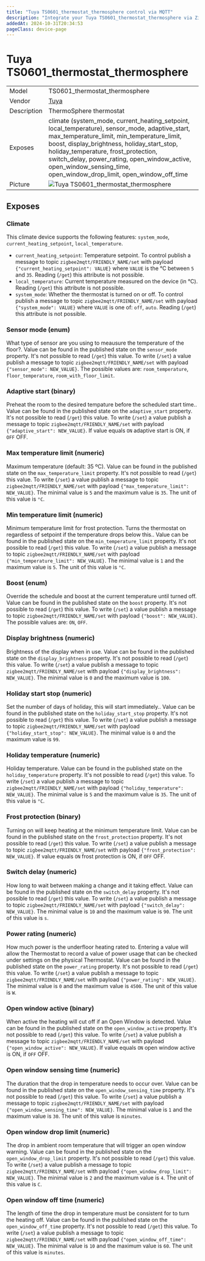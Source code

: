 ```yaml
---
title: "Tuya TS0601_thermostat_thermosphere control via MQTT"
description: "Integrate your Tuya TS0601_thermostat_thermosphere via Zigbee2MQTT with whatever smart home infrastructure you are using without the vendor's bridge or gateway."
addedAt: 2024-10-31T20:34:53
pageClass: device-page
---
```


<!-- !!!! -->
<!-- ATTENTION: This file is auto-generated through docgen! -->
<!-- You can only edit the "Notes"-Section between the two comment lines "Notes BEGIN" and "Notes END". -->
<!-- Do not use h1 or h2 heading within "## Notes"-Section. -->
<!-- !!!! -->

# Tuya TS0601_thermostat_thermosphere

|     |     |
|-----|-----|
| Model | TS0601_thermostat_thermosphere  |
| Vendor  | [Tuya](/supported-devices/#v=Tuya)  |
| Description | ThermoSphere thermostat |
| Exposes | climate (system_mode, current_heating_setpoint, local_temperature), sensor_mode, adaptive_start, max_temperature_limit, min_temperature_limit, boost, display_brightness, holiday_start_stop, holiday_temperature, frost_protection, switch_delay, power_rating, open_window_active, open_window_sensing_time, open_window_drop_limit, open_window_off_time |
| Picture | ![Tuya TS0601_thermostat_thermosphere](https://www.zigbee2mqtt.io/images/devices/TS0601_thermostat_thermosphere.png) |


<!-- Notes BEGIN: You can edit here. Add "## Notes" headline if not already present. -->


<!-- Notes END: Do not edit below this line -->




## Exposes

### Climate 
This climate device supports the following features: `system_mode`, `current_heating_setpoint`, `local_temperature`.
- `current_heating_setpoint`: Temperature setpoint. To control publish a message to topic `zigbee2mqtt/FRIENDLY_NAME/set` with payload `{"current_heating_setpoint": VALUE}` where `VALUE` is the °C between `5` and `35`. Reading (`/get`) this attribute is not possible.
- `local_temperature`: Current temperature measured on the device (in °C). Reading (`/get`) this attribute is not possible.
- `system_mode`: Whether the thermostat is turned on or off. To control publish a message to topic `zigbee2mqtt/FRIENDLY_NAME/set` with payload `{"system_mode": VALUE}` where `VALUE` is one of: `off`, `auto`. Reading (`/get`) this attribute is not possible.

### Sensor mode (enum)
What type of sensor are you using to meausure the temperature of the floor?.
Value can be found in the published state on the `sensor_mode` property.
It's not possible to read (`/get`) this value.
To write (`/set`) a value publish a message to topic `zigbee2mqtt/FRIENDLY_NAME/set` with payload `{"sensor_mode": NEW_VALUE}`.
The possible values are: `room_temperature`, `floor_temperature`, `room_with_floor_limit`.

### Adaptive start (binary)
Preheat the room to the desired tempature before the scheduled start time..
Value can be found in the published state on the `adaptive_start` property.
It's not possible to read (`/get`) this value.
To write (`/set`) a value publish a message to topic `zigbee2mqtt/FRIENDLY_NAME/set` with payload `{"adaptive_start": NEW_VALUE}`.
If value equals `ON` adaptive start is ON, if `OFF` OFF.

### Max temperature limit (numeric)
Maximum temperature (default: 35 ºC).
Value can be found in the published state on the `max_temperature_limit` property.
It's not possible to read (`/get`) this value.
To write (`/set`) a value publish a message to topic `zigbee2mqtt/FRIENDLY_NAME/set` with payload `{"max_temperature_limit": NEW_VALUE}`.
The minimal value is `5` and the maximum value is `35`.
The unit of this value is `°C`.

### Min temperature limit (numeric)
Minimum temperature limit for frost protection. Turns the thermostat on regardless of setpoint if the temperature drops below this..
Value can be found in the published state on the `min_temperature_limit` property.
It's not possible to read (`/get`) this value.
To write (`/set`) a value publish a message to topic `zigbee2mqtt/FRIENDLY_NAME/set` with payload `{"min_temperature_limit": NEW_VALUE}`.
The minimal value is `1` and the maximum value is `5`.
The unit of this value is `°C`.

### Boost (enum)
Override the schedule and boost at the current temperature until turned off.
Value can be found in the published state on the `boost` property.
It's not possible to read (`/get`) this value.
To write (`/set`) a value publish a message to topic `zigbee2mqtt/FRIENDLY_NAME/set` with payload `{"boost": NEW_VALUE}`.
The possible values are: `ON`, `OFF`.

### Display brightness (numeric)
Brightness of the display when in use.
Value can be found in the published state on the `display_brightness` property.
It's not possible to read (`/get`) this value.
To write (`/set`) a value publish a message to topic `zigbee2mqtt/FRIENDLY_NAME/set` with payload `{"display_brightness": NEW_VALUE}`.
The minimal value is `0` and the maximum value is `100`.

### Holiday start stop (numeric)
Set the number of days of holiday, this will start immediately..
Value can be found in the published state on the `holiday_start_stop` property.
It's not possible to read (`/get`) this value.
To write (`/set`) a value publish a message to topic `zigbee2mqtt/FRIENDLY_NAME/set` with payload `{"holiday_start_stop": NEW_VALUE}`.
The minimal value is `0` and the maximum value is `99`.

### Holiday temperature (numeric)
Holiday temperature.
Value can be found in the published state on the `holiday_temperature` property.
It's not possible to read (`/get`) this value.
To write (`/set`) a value publish a message to topic `zigbee2mqtt/FRIENDLY_NAME/set` with payload `{"holiday_temperature": NEW_VALUE}`.
The minimal value is `5` and the maximum value is `35`.
The unit of this value is `°C`.

### Frost protection (binary)
Turning on will keep heating at the minimum temperature limit.
Value can be found in the published state on the `frost_protection` property.
It's not possible to read (`/get`) this value.
To write (`/set`) a value publish a message to topic `zigbee2mqtt/FRIENDLY_NAME/set` with payload `{"frost_protection": NEW_VALUE}`.
If value equals `ON` frost protection is ON, if `OFF` OFF.

### Switch delay (numeric)
How long to wait between making a change and it taking effect.
Value can be found in the published state on the `switch_delay` property.
It's not possible to read (`/get`) this value.
To write (`/set`) a value publish a message to topic `zigbee2mqtt/FRIENDLY_NAME/set` with payload `{"switch_delay": NEW_VALUE}`.
The minimal value is `10` and the maximum value is `90`.
The unit of this value is `s`.

### Power rating (numeric)
How much power is the underfloor heating rated to. Entering a value will allow the Thermostat to record a value of power usage that can be checked under settings on the physical Thermostat.
Value can be found in the published state on the `power_rating` property.
It's not possible to read (`/get`) this value.
To write (`/set`) a value publish a message to topic `zigbee2mqtt/FRIENDLY_NAME/set` with payload `{"power_rating": NEW_VALUE}`.
The minimal value is `0` and the maximum value is `4500`.
The unit of this value is `W`.

### Open window active (binary)
When active the heating will cut off if an Open Window is detected.
Value can be found in the published state on the `open_window_active` property.
It's not possible to read (`/get`) this value.
To write (`/set`) a value publish a message to topic `zigbee2mqtt/FRIENDLY_NAME/set` with payload `{"open_window_active": NEW_VALUE}`.
If value equals `ON` open window active is ON, if `OFF` OFF.

### Open window sensing time (numeric)
The duration that the drop in temperature needs to occur over.
Value can be found in the published state on the `open_window_sensing_time` property.
It's not possible to read (`/get`) this value.
To write (`/set`) a value publish a message to topic `zigbee2mqtt/FRIENDLY_NAME/set` with payload `{"open_window_sensing_time": NEW_VALUE}`.
The minimal value is `1` and the maximum value is `30`.
The unit of this value is `minutes`.

### Open window drop limit (numeric)
The drop in ambient room temperature that will trigger an open window warning.
Value can be found in the published state on the `open_window_drop_limit` property.
It's not possible to read (`/get`) this value.
To write (`/set`) a value publish a message to topic `zigbee2mqtt/FRIENDLY_NAME/set` with payload `{"open_window_drop_limit": NEW_VALUE}`.
The minimal value is `2` and the maximum value is `4`.
The unit of this value is `C`.

### Open window off time (numeric)
The length of time the drop in temperature must be consistent for to turn the heating off.
Value can be found in the published state on the `open_window_off_time` property.
It's not possible to read (`/get`) this value.
To write (`/set`) a value publish a message to topic `zigbee2mqtt/FRIENDLY_NAME/set` with payload `{"open_window_off_time": NEW_VALUE}`.
The minimal value is `10` and the maximum value is `60`.
The unit of this value is `minutes`.

